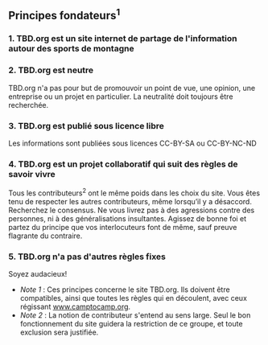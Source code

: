## Principes fondateurs<sup>1</sup>

### 1. TBD.org est un site internet de partage de l'information autour des sports de montagne


### 2. TBD.org est neutre
TBD.org n'a pas pour but de promouvoir un point de vue, une opinion, une entreprise ou un projet en particulier. La neutralité doit toujours être recherchée.

### 3. TBD.org est publié sous licence libre
Les informations sont publiées sous licences CC-BY-SA ou CC-BY-NC-ND

### 4. TBD.org est un projet collaboratif qui suit des règles de savoir vivre
Tous les contributeurs<sup>2</sup> ont le même poids dans les choix du site. Vous êtes tenu de respecter les autres contributeurs, même lorsqu’il y a désaccord. Recherchez le consensus. Ne vous livrez pas à des agressions contre des personnes, ni à des généralisations insultantes. Agissez de bonne foi et partez du principe que vos interlocuteurs font de même, sauf preuve flagrante du contraire.

### 5. TBD.org n'a pas d'autres règles fixes
Soyez audacieux!

* *Note 1* : Ces principes concerne le site TBD.org. Ils doivent être compatibles, ainsi que toutes les règles qui en découlent, avec ceux régissant www.camptocamp.org.
* *Note 2* : La notion de contributeur s'entend au sens large. Seul le bon fonctionnement du site guidera la restriction de ce groupe, et toute exclusion sera justifiée.

